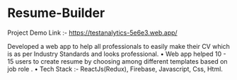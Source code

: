 # Resume-Builder
Project Demo Link :- https://testanalytics-5e6e3.web.app/

Developed a web app to help all professionals to easily make their
CV which is as per Industry Standards and looks professional.
• Web app helped 10 - 15 users to create resume by choosing among
different templates based on job role .
• Tech Stack :- ReactJs(Redux), Firebase, Javascript, Css, Html.
